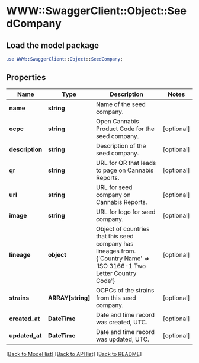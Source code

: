 # WWW::SwaggerClient::Object::SeedCompany

## Load the model package
```perl
use WWW::SwaggerClient::Object::SeedCompany;
```

## Properties
Name | Type | Description | Notes
------------ | ------------- | ------------- | -------------
**name** | **string** | Name of the seed company. | 
**ocpc** | **string** | Open Cannabis Product Code for the seed company. | [optional] 
**description** | **string** | Description of the seed company. | [optional] 
**qr** | **string** | URL for QR that leads to page on Cannabis Reports. | [optional] 
**url** | **string** | URL for seed company on Cannabis Reports. | [optional] 
**image** | **string** | URL for logo for seed company. | [optional] 
**lineage** | **object** | Object of countries that this seed company has lineages from. {&#39;Country Name&#39; &#x3D;&gt; &#39;ISO 3166-1 Two Letter Country Code&#39;} | [optional] 
**strains** | **ARRAY[string]** | OCPCs of the strains from this seed company. | [optional] 
**created_at** | **DateTime** | Date and time record was created, UTC. | [optional] 
**updated_at** | **DateTime** | Date and time record was updated, UTC. | [optional] 

[[Back to Model list]](../README.md#documentation-for-models) [[Back to API list]](../README.md#documentation-for-api-endpoints) [[Back to README]](../README.md)


